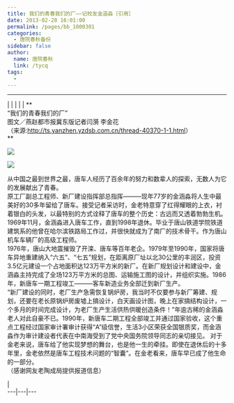 ```yaml
---
title: 我们的青春我们的厂——记校友金涵淼［引用］
date: 2013-02-28 16:01:00
permalink: /pages/bb_1000301
categories: 
  - 唐院春秋备份
sidebar: false
author: 
  name: 唐院春秋
  link: /tycq
tags: 
  - 
---
```


* * *

  
|  |  |  |  |  **  
“我们的青春我们的厂”  
图文／燕赵都市报冀东版记者闫漪 李金花  
（来源:<http://ts.yanzhen.yzdsb.com.cn/thread-40370-1-1.html>）  
**  

![](http://www.yzdsb.com.cn/pic/0/11/27/24/11272410_138154.jpg)

![](http://www.yzdsb.com.cn/pic/0/11/27/24/11272411_908047.jpg)

  
从中国之最到世界之最，唐车人经历了百余年的努力和数辈人的探索，无数人为它的发展献出了青春。  
原工厂副总工程师、新厂建设指挥部总指挥———现年77岁的金涵淼将人生中最美好的30多年留给了唐车。接受记者采访时，金老特意穿了红得耀眼的上衣，衬着银白的头发，以最特别的方式诠释了唐车的整个历史：古远而又透着勃勃生机。  
1969年11月，金涵淼进入唐车工作，直到1998年退休。毕业于唐山铁道学院铁道建筑系的他曾在哈尔滨铁路局工作过，并很快就成为了南厂的技术骨干。作为唐山机车车辆厂的高级工程师。  
1976年，唐山大地震摧毁了开滦、唐车等百年老企。1979年至1990年，国家将唐车异地重建纳入“六五”、“七五”规划，在距离原厂址以北30公里的丰润区，投资3.5亿元建设一个占地面积达123万平方米的新厂。在新厂规划设计和建设中，金涵淼主持完成了全场123万平方米的总图、运输施工图的设计，并组织实施。1986年，新唐车一期工程竣工———客车新造业务全部迁到新厂生产。  
“新厂建设的同时，老厂生产急需恢复锅炉房，我当时不仅要参与新厂筹建、规划，还要在老长原锅炉房废墟上搞设计，白天画设计图，晚上在家搞结构设计，一个多月的时间完成设计，为老厂生产生活供热供暖创造条件！”年逾古稀的金涵淼老人对此自豪不已。1990年，新唐车二期工程全部竣工并通过国家验收，这个重点工程经过国家审计署审计获得“A”级信誉，生活3小区荣获全国银质奖，而金涵淼作为审计建设者代表在中南海受到了党中央国务院领导同志的亲切接见。
对于金老来说，唐车给了他实现梦想的舞台，也是他一生的牵挂。即使在退休后的十多年里，金老依然是唐车工程技术问题的“智囊”。在金老看来，唐车早已成了他生命的一部分。  
（感谢网友老陶成局提供报道信息）

  
|  
---|---|---